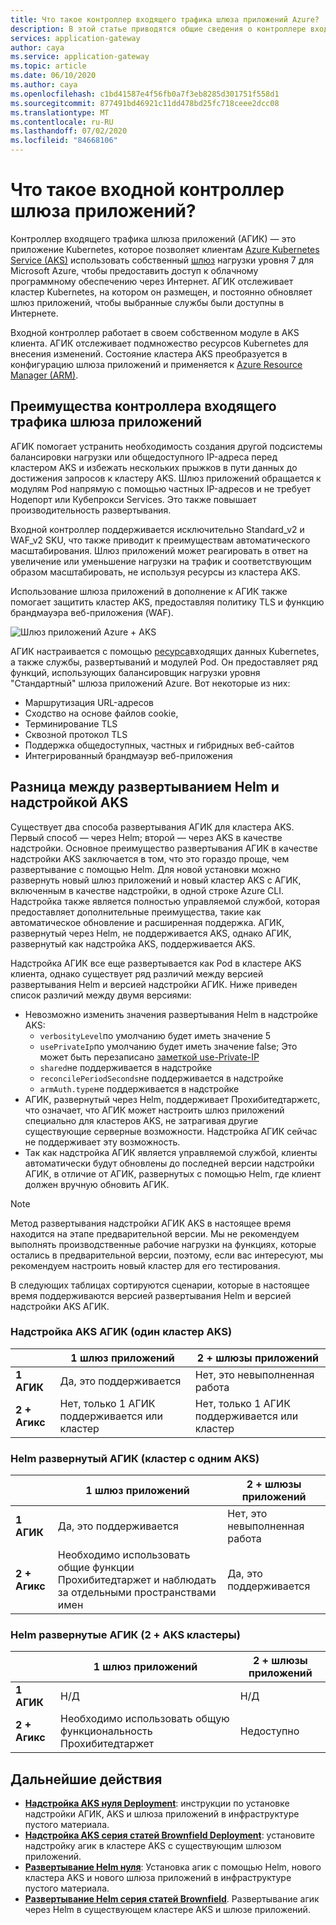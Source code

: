 ```yaml
---
title: Что такое контроллер входящего трафика шлюза приложений Azure?
description: В этой статье приводятся общие сведения о контроллере входящего трафика шлюза приложений.
services: application-gateway
author: caya
ms.service: application-gateway
ms.topic: article
ms.date: 06/10/2020
ms.author: caya
ms.openlocfilehash: c1bd41587e4f56fb0a7f3eb8285d301751f558d1
ms.sourcegitcommit: 877491bd46921c11dd478bd25fc718ceee2dcc08
ms.translationtype: MT
ms.contentlocale: ru-RU
ms.lasthandoff: 07/02/2020
ms.locfileid: "84668106"
---
```

# <a name="what-is-application-gateway-ingress-controller"></a>Что такое входной контроллер шлюза приложений?
Контроллер входящего трафика шлюза приложений (АГИК) — это приложение Kubernetes, которое позволяет клиентам [Azure Kubernetes Service (AKS)](https://azure.microsoft.com/services/kubernetes-service/) использовать собственный [шлюз](https://azure.microsoft.com/services/application-gateway/) нагрузки уровня 7 для Microsoft Azure, чтобы предоставить доступ к облачному программному обеспечению через Интернет. АГИК отслеживает кластер Kubernetes, на котором он размещен, и постоянно обновляет шлюз приложений, чтобы выбранные службы были доступны в Интернете.

Входной контроллер работает в своем собственном модуле в AKS клиента. АГИК отслеживает подмножество ресурсов Kubernetes для внесения изменений. Состояние кластера AKS преобразуется в конфигурацию шлюза приложений и применяется к [Azure Resource Manager (ARM)](https://docs.microsoft.com/azure/azure-resource-manager/resource-group-overview).

## <a name="benefits-of-application-gateway-ingress-controller"></a>Преимущества контроллера входящего трафика шлюза приложений
АГИК помогает устранить необходимость создания другой подсистемы балансировки нагрузки или общедоступного IP-адреса перед кластером AKS и избежать нескольких прыжков в пути данных до достижения запросов к кластеру AKS. Шлюз приложений обращается к модулям Pod напрямую с помощью частных IP-адресов и не требует Нодепорт или Кубепрокси Services. Это также повышает производительность развертывания.

Входной контроллер поддерживается исключительно Standard_v2 и WAF_v2 SKU, что также приводит к преимуществам автоматического масштабирования. Шлюз приложений может реагировать в ответ на увеличение или уменьшение нагрузки на трафик и соответствующим образом масштабировать, не используя ресурсы из кластера AKS.

Использование шлюза приложений в дополнение к АГИК также помогает защитить кластер AKS, предоставляя политику TLS и функцию брандмауэра веб-приложения (WAF).

![Шлюз приложений Azure + AKS](./media/application-gateway-ingress-controller-overview/architecture.png)

АГИК настраивается с помощью [ресурса](https://kubernetes.io/docs/user-guide/ingress/)входящих данных Kubernetes, а также службы, развертываний и модулей Pod. Он предоставляет ряд функций, использующих балансировщик нагрузки уровня "Стандартный" шлюза приложений Azure. Вот некоторые из них:
  - Маршрутизация URL-адресов
  - Сходство на основе файлов cookie,
  - Терминирование TLS
  - Сквозной протокол TLS
  - Поддержка общедоступных, частных и гибридных веб-сайтов
  - Интегрированный брандмауэр веб-приложения

## <a name="difference-between-helm-deployment-and-aks-add-on"></a>Разница между развертыванием Helm и надстройкой AKS
Существует два способа развертывания АГИК для кластера AKS. Первый способ — через Helm; второй — через AKS в качестве надстройки. Основное преимущество развертывания АГИК в качестве надстройки AKS заключается в том, что это гораздо проще, чем развертывание с помощью Helm. Для новой установки можно развернуть новый шлюз приложений и новый кластер AKS с АГИК, включенным в качестве надстройки, в одной строке Azure CLI. Надстройка также является полностью управляемой службой, которая предоставляет дополнительные преимущества, такие как автоматическое обновление и расширенная поддержка. АГИК, развернутый через Helm, не поддерживается AKS, однако АГИК, развернутый как надстройка AKS, поддерживается AKS. 

Надстройка АГИК все еще развертывается как Pod в кластере AKS клиента, однако существует ряд различий между версией развертывания Helm и версией надстройки АГИК. Ниже приведен список различий между двумя версиями: 
  - Невозможно изменить значения развертывания Helm в надстройке AKS:
    - `verbosityLevel`по умолчанию будет иметь значение 5
    - `usePrivateIp`по умолчанию будет иметь значение false; Это может быть перезаписано [заметкой use-Private-IP](ingress-controller-annotations.md#use-private-ip)
    - `shared`не поддерживается в надстройке 
    - `reconcilePeriodSeconds`не поддерживается в надстройке
    - `armAuth.type`не поддерживается в надстройке
  - АГИК, развернутый через Helm, поддерживает Прохибитедтаржетс, что означает, что АГИК может настроить шлюз приложений специально для кластеров AKS, не затрагивая другие существующие серверные возможности. Надстройка АГИК сейчас не поддерживает эту возможность. 
  - Так как надстройка АГИК является управляемой службой, клиенты автоматически будут обновлены до последней версии надстройки АГИК, в отличие от АГИК, развернутых с помощью Helm, где клиент должен вручную обновить АГИК. 

> [!NOTE]
> Метод развертывания надстройки АГИК AKS в настоящее время находится на этапе предварительной версии. Мы не рекомендуем выполнять производственные рабочие нагрузки на функциях, которые остались в предварительной версии, поэтому, если вас интересуют, мы рекомендуем настроить новый кластер для его тестирования. 

В следующих таблицах сортируются сценарии, которые в настоящее время поддерживаются версией развертывания Helm и версией надстройки AKS АГИК. 

### <a name="aks-add-on-agic-single-aks-cluster"></a>Надстройка AKS АГИК (один кластер AKS)
|                  |1 шлюз приложений |2 + шлюзы приложений |
|------------------|---------|--------|
|**1 АГИК**|Да, это поддерживается |Нет, это невыполненная работа |
|**2 + Агикс**|Нет, только 1 АГИК поддерживается или кластер |Нет, только 1 АГИК поддерживается или кластер |

### <a name="helm-deployed-agic-single-aks-cluster"></a>Helm развернутый АГИК (кластер с одним AKS)
|                  |1 шлюз приложений |2 + шлюзы приложений |
|------------------|---------|--------|
|**1 АГИК**|Да, это поддерживается |Нет, это невыполненная работа |
|**2 + Агикс**|Необходимо использовать общие функции Прохибитедтаржет и наблюдать за отдельными пространствами имен |Да, это поддерживается |

### <a name="helm-deployed-agic-2-aks-clusters"></a>Helm развернутые АГИК (2 + AKS кластеры)
|                  |1 шлюз приложений |2 + шлюзы приложений |
|------------------|---------|--------|
|**1 АГИК**|Н/Д |Н/Д |
|**2 + Агикс**|Необходимо использовать общую функциональность Прохибитедтаржет |Недоступно |

## <a name="next-steps"></a>Дальнейшие действия
- [**Надстройка AKS нуля Deployment**](tutorial-ingress-controller-add-on-new.md): инструкции по установке надстройки АГИК, AKS и шлюза приложений в инфраструктуре пустого материала.
- [**Надстройка AKS серия статей Brownfield Deployment**](tutorial-ingress-controller-add-on-existing.md): установите надстройку агик в кластере AKS с существующим шлюзом приложений.
- [**Развертывание Helm нуля**](ingress-controller-install-new.md): Установка агик с помощью Helm, нового кластера AKS и нового шлюза приложений в инфраструктуре пустого материала.
- [**Развертывание Helm серия статей Brownfield**](ingress-controller-install-existing.md). Развертывание агик через Helm в существующем кластере AKS и шлюзе приложений.

